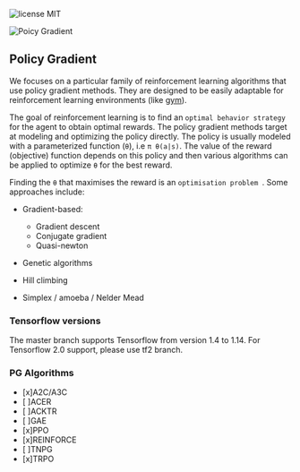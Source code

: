 ![license MIT](https://img.shields.io/badge/licence-MIT-green)


![Poicy Gradient](https://upload.wikimedia.org/wikipedia/commons/thumb/1/1b/Reinforcement_learning_diagram.svg/1024px-Reinforcement_learning_diagram.svg.png)

## Policy Gradient
We focuses on a particular family of reinforcement learning algorithms that use policy gradient methods. They are designed to be easily adaptable for reinforcement learning environments (like [gym](https://github.com/openai/gym)). 

The goal of reinforcement learning is to find an ```optimal behavior strategy ```for the agent to obtain optimal rewards. The policy gradient methods target at modeling and optimizing the policy directly. The policy is usually modeled with a parameterized function (```θ```), i.e ```π θ(a|s)```. The value of the reward (objective) function depends on this policy and then various algorithms can be applied to optimize ```θ``` for the best reward.

Finding the ```θ``` that maximises the reward is an ```optimisation problem ```. 
Some approaches include:
- Gradient-based:
  - Gradient descent 
  - Conjugate gradient
  - Quasi-newton

- Genetic algorithms
- Hill climbing
- Simplex / amoeba / Nelder Mead


### Tensorflow versions
The master branch supports Tensorflow from version 1.4 to 1.14. For Tensorflow 2.0 support, please use tf2 branch.

### PG Algorithms
- [x]A2C/A3C
- [ ]ACER
- [ ]ACKTR
- [ ]GAE
- [x]PPO
- [x]REINFORCE
- [ ]TNPG
- [x]TRPO
